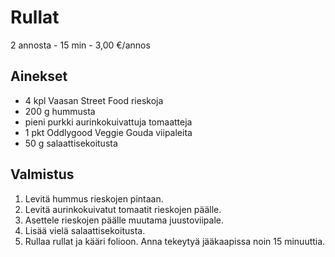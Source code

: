 # Rullat
2 annosta - 15 min - 3,00 €/annos

<!--
![Ruokakuva](/.pic/placeholder.png)
-->

## Ainekset
- 4 kpl	Vaasan Street Food rieskoja
- 200 g	hummusta
- pieni purkki aurinkokuivattuja tomaatteja
- 1 pkt	Oddlygood Veggie Gouda viipaleita
- 50 g salaattisekoitusta


## Valmistus
1. Levitä hummus rieskojen pintaan.
2. Levitä aurinkokuivatut tomaatit rieskojen päälle.
3. Asettele rieskojen päälle muutama juustoviipale.
4. Lisää vielä salaattisekoitusta.
5. Rullaa rullat ja kääri folioon. Anna tekeytyä jääkaapissa noin 15 minuuttia.
